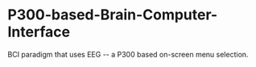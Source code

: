# P300-based-Brain-Computer-Interface
BCI paradigm that uses EEG -- a P300 based on-screen menu selection.
